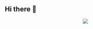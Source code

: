 ## Hi there 👋 
<!-- <p align="center"><img src="https://i.giphy.com/RThN0hOS2GO4M.gif" /></p> -->
<p align="center"><img src="https://i.giphy.com/86QMJk7uioeOxxTsXN.webp" /></p>
<!--
**vibhmitra/vibhmitra** is a ✨ _special_ ✨ repository because its `README.md` (this file) appears on your GitHub profile.

Here are some ideas to get myself started:

- 🔭 I’m currently working on ...
- 🌱 I’m currently learning ...
- 👯 I’m looking to collaborate on ...
- 🤔 I’m looking for help with ...
- 💬 Ask me about ...
- 📫 How to reach me: ...
- 😄 Pronouns: ...
- ⚡ Fun fact: ...
-->
